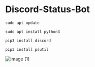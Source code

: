 # Discord-Status-Bot

    sudo apt update
    
    sudo apt install python3
    
    pip3 install discord 
    
    pip3 install psutil


![image (1)](https://user-images.githubusercontent.com/132234355/235382297-dd1887fb-deee-451e-bcc5-405bdc54378e.png)
